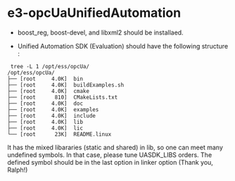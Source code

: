 # e3-opcUaUnifiedAutomation


* boost_reg, boost-devel, and libxml2 should be installaed.

* Unified Automation SDK (Evaluation) should have the following structure :

```
 tree -L 1 /opt/ess/opcUa/
/opt/ess/opcUa/
├── [root     4.0K]  bin
├── [root     4.0K]  buildExamples.sh
├── [root     4.0K]  cmake
├── [root      810]  CMakeLists.txt
├── [root     4.0K]  doc
├── [root     4.0K]  examples
├── [root     4.0K]  include
├── [root     4.0K]  lib
├── [root     4.0K]  lic
└── [root      23K]  README.linux
```

It has the mixed libararies (static and shared) in lib, so one can meet many undefined symbols.
In that case, please tune UASDK_LIBS orders. The defined symbol should be in the last option
in linker option (Thank you, Ralph!)


